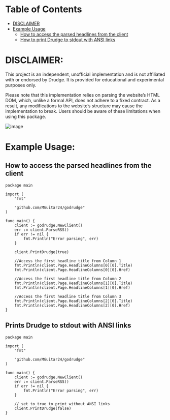 # Table of Contents

- [DISCLAIMER](#disclaimer)
- [Example Usage](#example-usage)
  - [How to access the parsed headlines from the client](#how-to-access-the-parsed-headlines-from-the-client)
  - [How to print Drudge to stdout with ANSI links](#prints-drudge-to-stdout-with-ansi-links)

# DISCLAIMER:

This project is an independent, unofficial implementation and is not affiliated with or endorsed by Drudge. It is provided for educational and experimental purposes only.

Please note that this implementation relies on parsing the website’s HTML DOM, which, unlike a formal API, does not adhere to a fixed contract. As a result, any modifications to the website’s structure may cause the implementation to break. Users should be aware of these limitations when using this package.

![image](https://github.com/user-attachments/assets/58a0f545-3f1a-480d-8106-ebf3425b502d)

# Example Usage:

## How to access the parsed headlines from the client

```
package main

import (
    "fmt"

    "github.com/MGuitar24/godrudge"
)

func main() {
    client := godrudge.NewClient()
    err := client.ParseRSS()
    if err != nil {
        fmt.Println("Error parsing", err)
    }

    client.PrintDrudge(true)

    //Access the first headline title from Column 1
    fmt.Println(client.Page.HeadlineColumns[0][0].Title)
    fmt.Println(client.Page.HeadlineColumns[0][0].Href)

    //Access the first headline title from Column 2
    fmt.Println(client.Page.HeadlineColumns[1][0].Title)
    fmt.Println(client.Page.HeadlineColumns[1][0].Href)

    //Access the first headline title from Column 3
    fmt.Println(client.Page.HeadlineColumns[2][0].Title)
    fmt.Println(client.Page.HeadlineColumns[2][0].Href)
}
```

## Prints Drudge to stdout with ANSI links

```
package main

import (
    "fmt"

    "github.com/MGuitar24/godrudge"
)

func main() {
    client := godrudge.NewClient()
    err := client.ParseRSS()
    if err != nil {
        fmt.Println("Error parsing", err)
    }

    // set to true to print without ANSI links
    client.PrintDrudge(false)
}
```